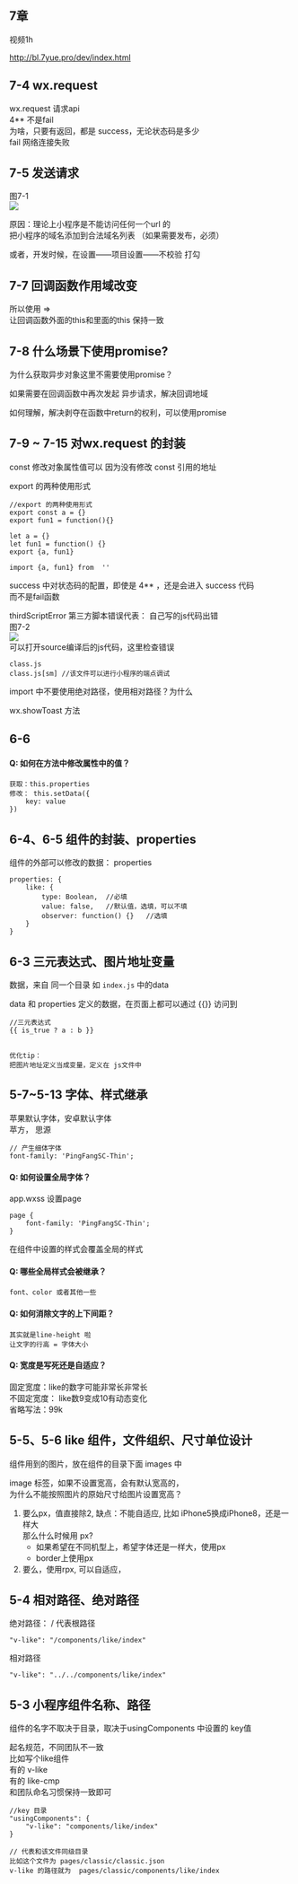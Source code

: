 





## 7章
视频1h  

http://bl.7yue.pro/dev/index.html


## 7-4 wx.request
wx.request 请求api  
4** 不是fail  
为啥，只要有返回，都是 success，无论状态码是多少  
fail 网络连接失败

## 7-5  发送请求
图7-1  
![](https://github.com/shipskunkun/small-program/blob/master/articles/images/7-1.png?raw=true)

原因：理论上小程序是不能访问任何一个url 的    
把小程序的域名添加到合法域名列表 （如果需要发布，必须）

或者，开发时候，在设置——项目设置——不校验 打勾


## 7-7 回调函数作用域改变

所以使用 =>   
让回调函数外面的this和里面的this 保持一致


## 7-8 什么场景下使用promise?
为什么获取异步对象这里不需要使用promise？  

如果需要在回调函数中再次发起 异步请求，解决回调地域

如何理解，解决剥夺在函数中return的权利，可以使用promise


## 7-9 ~ 7-15 对wx.request 的封装

 const 修改对象属性值可以
 因为没有修改 const 引用的地址
 
 
 export 的两种使用形式
 
 ```
 //export 的两种使用形式
 export const a = {}
 export fun1 = function(){}
 
 let a = {}
 let fun1 = function() {}
 export {a, fun1} 
 
 import {a, fun1} from  ''
 ```

success 中对状态码的配置，即使是 4** ，还是会进入 success 代码  
而不是fail函数


thirdScriptError 第三方脚本错误代表： 自己写的js代码出错  
图7-2  
![](https://github.com/shipskunkun/small-program/blob/master/articles/images/7-2.png?raw=true)  
可以打开source编译后的js代码，这里检查错误


```
class.js  
class.js[sm] //该文件可以进行小程序的端点调试
```

import 中不要使用绝对路径，使用相对路径？为什么


wx.showToast 方法

## 6-6 

#### Q: 如何在方法中修改属性中的值？
	获取：this.properties
	修改： this.setData({
		key: value
	})
	



## 6-4、6-5 组件的封装、properties

组件的外部可以修改的数据： properties

```
properties: {
	like: {
		type: Boolean,  //必填
		value: false,   //默认值，选填，可以不填
		observer: function() {}   //选填
	}
}
```



## 6-3 三元表达式、图片地址变量

数据，来自 同一个目录 如 ```index.js``` 中的data

data 和 properties 定义的数据，在页面上都可以通过 {{}} 访问到

   
```
//三元表达式
{{ is_true ? a : b }}


优化tip：  
把图片地址定义当成变量，定义在 js文件中
```

## 5-7~5-13 字体、样式继承

苹果默认字体，安卓默认字体  
苹方， 思源

```
// 产生细体字体 
font-family: 'PingFangSC-Thin';
```



#### Q: 如何设置全局字体？  
app.wxss  设置page

```
page {
	font-family: 'PingFangSC-Thin';
}
```
在组件中设置的样式会覆盖全局的样式



#### Q: 哪些全局样式会被继承？
	font、color 或者其他一些
	


#### Q: 如何消除文字的上下间距？
	其实就是line-height 啦
	让文字的行高 = 字体大小
	
#### Q: 宽度是写死还是自适应？
 
 固定宽度：like的数字可能非常长非常长  
 不固定宽度： like数9变成10有动态变化  
 省略写法：99k





## 5-5、5-6 like 组件，文件组织、尺寸单位设计
组件用到的图片，放在组件的目录下面  images 中

image 标签，如果不设置宽高，会有默认宽高的，  
为什么不能按照图片的原始尺寸给图片设置宽高？  

1. 要么px，值直接除2, 缺点：不能自适应, 比如 iPhone5换成iPhone8，还是一样大  
那么什么时候用 px?   
	- 如果希望在不同机型上，希望字体还是一样大，使用px
	- border上使用px
2. 要么，使用rpx, 可以自适应，


## 5-4 相对路径、绝对路径

绝对路径： / 代表根路径

```
"v-like": "/components/like/index"
```
相对路径

```
"v-like": "../../components/like/index"
```





## 5-3 小程序组件名称、路径

组件的名字不取决于目录，取决于usingComponents 中设置的 key值

起名规范，不同团队不一致  
比如写个like组件  
有的 v-like   
有的 like-cmp  
和团队命名习惯保持一致即可


```
//key 目录
"usingComponents": {
    "v-like": "components/like/index"
}

// 代表和该文件同级目录
比如这个文件为 pages/classic/classic.json 
v-like 的路径就为  pages/classic/components/like/index
```

